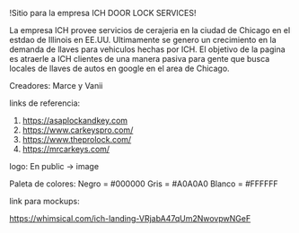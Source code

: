 !Sitio para la empresa ICH DOOR LOCK SERVICES!

La empresa ICH provee servicios de cerajeria en la ciudad de Chicago en el estdao de Illinois en EE.UU. 
Ultimamente se genero un crecimiento en la demanda de llaves para vehiculos hechas por ICH. El objetivo de la pagina es atraerle a ICH clientes de una manera pasiva para gente que busca locales de llaves de autos en google en el area de Chicago. 

Creadores: Marce y Vanii

links de referencia:
1. https://asaplockandkey.com
2. https://www.carkeyspro.com/
3. https://www.theprolock.com/
4. https://mrcarkeys.com/


logo:
En public -> image

Paleta de colores:
Negro = #000000
Gris = #A0A0A0
Blanco = #FFFFFF

link para mockups:

https://whimsical.com/ich-landing-VRjabA47qUm2NwovpwNGeF


